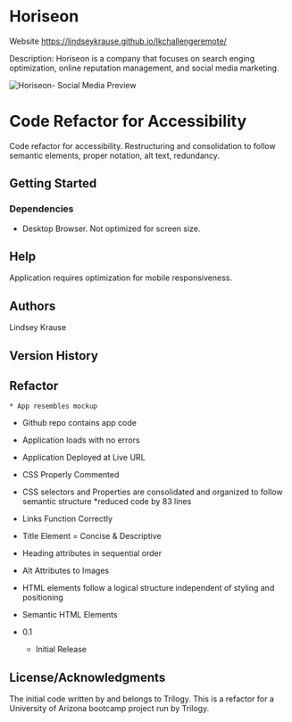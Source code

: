 # Horiseon
Website https://lindseykrause.github.io/lkchallengeremote/

Description: Horiseon is a company that focuses on search enging optimization, online reputation management, and social media marketing. 


![Horiseon- Social Media Preview](https://user-images.githubusercontent.com/79954805/111884538-80d18a00-897f-11eb-9646-d9299f0f8b20.png)

# Code Refactor for Accessibility
Code refactor for accessibility.  Restructuring and consolidation to follow semantic elements, proper notation, alt text, redundancy. 

## Getting Started

### Dependencies

* Desktop Browser.  Not optimized for screen size.

## Help
Application requires optimization for mobile responsiveness.

## Authors

Lindsey Krause

## Version History

## Refactor
    * App resembles mockup

   * Github repo contains app code

   * Application loads with no errors

   * Application Deployed at Live URL

   * CSS Properly Commented

   * CSS selectors and Properties are consolidated and organized to follow semantic structure
      *reduced code by 83 lines

   * Links Function Correctly

   * Title Element = Concise & Descriptive

   * Heading attributes in sequential order

   * Alt Attributes to Images

   * HTML elements follow a logical structure independent of styling and positioning

   * Semantic HTML Elements

* 0.1
    * Initial Release

## License/Acknowledgments
The initial code written by and belongs to Trilogy.  This is a refactor for a University of Arizona bootcamp project run by Trilogy. 

